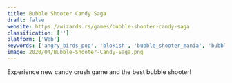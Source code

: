 ```yaml
---
title: Bubble Shooter Candy Saga
draft: false 
website: https://wizards.rs/games/bubble-shooter-candy-saga
classification: ['']
platform: ['Web']
keywords: ['angry_birds_pop', 'blokish', 'bubble_shooter_mania', 'bubble_shooter_mania_hd', 'bubble_witch_saga', 'cats_match_3', 'codecombat', 'codesignal', 'cookie_jam', 'falcross', 'friv', 'frozen_bubble', 'human_resource_machine', 'nonograms_katana', 'pixel_puzzle_collection', 'quadrus', 'samorost', 'two_dots', 'the_wiki_game']
image: 2020/04/Bubble-Shooter-Candy-Saga.png
---
```

Experience new candy crush game and the best bubble shooter!